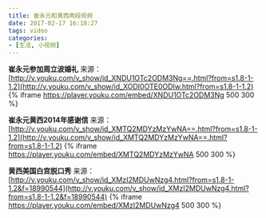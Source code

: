 ```yaml
---
title: 崔永元和黄西两段视频
date: 2017-02-17 16:18:27
tags: video
categories:
- [生活, 小视频]
---
```

**崔永元参加周立波婚礼**
来源：[http://v.youku.com/v_show/id_XNDU1OTc2ODM3Ng==.html?from=s1.8-1-1.2](http://v.youku.com/v_show/id_XODI0OTE0ODIw.html?from=s1.8-1-1.2)
{% iframe https://player.youku.com/embed/XNDU1OTc2ODM3Ng 500 300 %}

**崔永元黄西2014年感谢信**
来源：[http://v.youku.com/v_show/id_XMTQ2MDYzMzYwNA==.html?from=s1.8-1-1.2](http://v.youku.com/v_show/id_XMTQ2MDYzMzYwNA==.html?from=s1.8-1-1.2)
{% iframe https://player.youku.com/embed/XMTQ2MDYzMzYwNA 500 300 %}

**黄西美国白宫脱口秀**
来源：[http://v.youku.com/v_show/id_XMzI2MDUwNzg4.html?from=s1.8-1-1.2&f=18990544](http://v.youku.com/v_show/id_XMzI2MDUwNzg4.html?from=s1.8-1-1.2&f=18990544)
{% iframe https://player.youku.com/embed/XMzI2MDUwNzg4 500 300 %}

